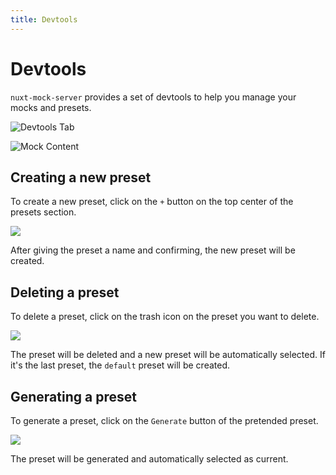 ```yaml
---
title: Devtools
---
```


# Devtools

`nuxt-mock-server` provides a set of devtools to help you manage your mocks and presets.

![Devtools Tab](/devtools/general-2.png)

![Mock Content](/devtools/mock-content.png)

## Creating a new preset

To create a new preset, click on the `+` button on the top center of the presets section.

![](/devtools/create-preset-button.png)

After giving the preset a name and confirming, the new preset will be created.

## Deleting a preset

To delete a preset, click on the trash icon on the preset you want to delete.

![](/devtools/delete-preset-button.png)

The preset will be deleted and a new preset will be automatically selected.
If it's the last preset, the `default` preset will be created.

## Generating a preset

To generate a preset, click on the `Generate` button of the pretended preset.

![](/devtools/generate-preset-button.png)

The preset will be generated and automatically selected as current.